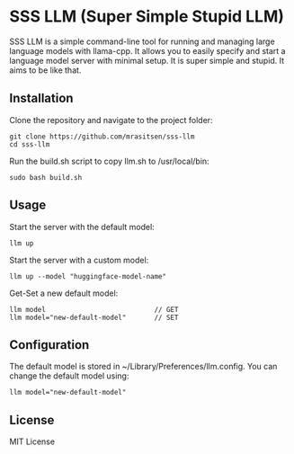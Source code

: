 # SSS LLM (Super Simple Stupid LLM)

SSS LLM is a simple command-line tool for running and managing large language models with llama-cpp. It allows you to easily specify and start a language model server with minimal setup. It is super simple and stupid. It aims to be like that. 

## Installation

Clone the repository and navigate to the project folder:

    git clone https://github.com/mrasitsen/sss-llm
    cd sss-llm

Run the build.sh script to copy llm.sh to /usr/local/bin:

    sudo bash build.sh

## Usage

Start the server with the default model:

    llm up

Start the server with a custom model:

    llm up --model "huggingface-model-name"

Get-Set a new default model:

    llm model                           // GET
    llm model="new-default-model"       // SET    

## Configuration

The default model is stored in ~/Library/Preferences/llm.config. You can change the default model using:

    llm model="new-default-model"

## License

MIT License